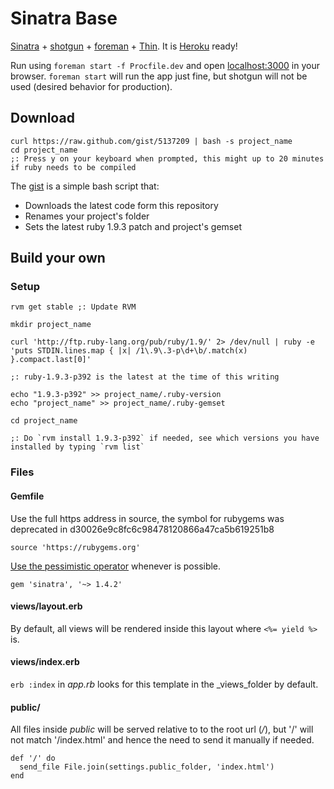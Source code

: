 # Sinatra Base
[Sinatra](http://www.sinatrarb.com) + [shotgun](https://github.com/rtomayko/shotgun) + [foreman](http://ddollar.github.com/foreman/) + [Thin](http://code.macournoyer.com/thin/). It is [Heroku](http://www.heroku.com) ready!

Run using `foreman start -f Procfile.dev` and open [localhost:3000](http://localhost:3000) in your browser. `foreman start` will run the app just fine, but shotgun will not be used (desired behavior for production).

## Download
```
curl https://raw.github.com/gist/5137209 | bash -s project_name
cd project_name
;: Press y on your keyboard when prompted, this might up to 20 minutes if ruby needs to be compiled
```

The [gist](https://gist.github.com/leonelgalan/5137209) is a simple bash script that:
* Downloads the latest code form this repository
* Renames your project's folder
* Sets the latest ruby 1.9.3 patch and project's gemset

## Build your own
### Setup
```
rvm get stable ;: Update RVM

mkdir project_name

curl 'http://ftp.ruby-lang.org/pub/ruby/1.9/' 2> /dev/null | ruby -e 'puts STDIN.lines.map { |x| /1\.9\.3-p\d+\b/.match(x) }.compact.last[0]'

;: ruby-1.9.3-p392 is the latest at the time of this writing

echo "1.9.3-p392" >> project_name/.ruby-version
echo "project_name" >> project_name/.ruby-gemset

cd project_name

;: Do `rvm install 1.9.3-p392` if needed, see which versions you have installed by typing `rvm list`
```

### Files
#### Gemfile
Use the full https address in source, the symbol for rubygems was deprecated in d30026e9c8fc6c98478120866a47ca5b619251b8
```
source 'https://rubygems.org'
```

[Use the pessimistic operator](http://robots.thoughtbot.com/post/2508037841/rubys-pessimistic-operator) whenever is possible.
```
gem 'sinatra', '~> 1.4.2'
```

#### views/layout.erb
By default, all views will be rendered inside this layout where `<%= yield %>` is.

#### views/index.erb
`erb :index` in _app.rb_ looks for this template in the _views_folder by default.

#### public/
All files inside _public_ will be served relative to to the root url (_/_), but '/' will not match '/index.html' and hence the
need to send it manually if needed.
```
def '/' do
  send_file File.join(settings.public_folder, 'index.html')
end
```
